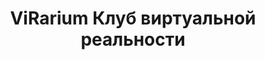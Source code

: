---
templateKey: 'home-page'
title: ViRarium Клуб виртуальной реальности
meta_title: ViRarium | Клуб виртуальной реальности
meta_description: >-
  Virarium клуб виртуальной реальности. Отличное место для интересного времяпровождения.
image: /img/video-poster-opt.png
heading: Вирариум
description: >-
  Клуб виртуальной реальности в Воронеже
offerings:
  description: Почему вам стоит посетить наш клуб?
  blurbs:
    - image: /img/360-degrees.svg
      text: >
        Наши шлемы HTC Vive обеспечивают качественный трекинг и картинку в 360°,
        создавая непередаваемый эффект присутствия и реальности происходящего
    - image: /img/group-of-men.svg
      text: >
        У нас вы можете играть в команде до 4-х человек одновременно.
        Если вас больше 4 человек, вы можете играть по очереди,
        остальные могут расположиться на наших комфортабельных диванах
    - image: /img/resize.svg
      text: >
        Большие игровые зоны. У каждого человека своя отдельная зона 6-8 квадратных метра.
        Вы можете быть увереным, что вы не заденете другого человека
    - image: /img/ruble.svg
      text: >
        Доступная цена. От 400 ₽/час, а также постоянные акции и программа лояльности
    - image: /img/gamepad.svg
      text: >
        Больше 50 игр и опытов. От зомби апокалипсиса до погружения на дно
        океана - каждый найдёт себе развлечение по душе
    - image: /img/map.svg
      text: >
        Мы находимся в центре города. 2 минуты ходьбы от остановки "Детский мир"
testimonials:
  - author: Андрей Мирный
    quote: >-
      Клуб отличный сьездил с родителями так понравилось!
      куча игр так же раздал друзьям информацию! Очень доволен 5 звёзд даю за
      клуб виртуальной реальности ViRarium! #КрутойКлубVR
  - author: Олеся Тынянская
    quote: >-
      Если вы хотите активно, весело, интересно отдохнуть с компанией,
      тогда вам точно сюда! Это очень крутое место! Всем рекомендую :)
---